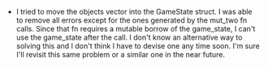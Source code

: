 - I tried to move the objects vector into the GameState struct. I was able to remove all
  errors except for the ones generated by the mut_two fn calls. Since that fn requires a
  mutable borrow of the game_state, I can't use the game_state after the call. I don't
  know an alternative way to solving this and I don't think I have to devise one any time
  soon. I'm sure I'll revisit this same problem or a similar one in the near future.
